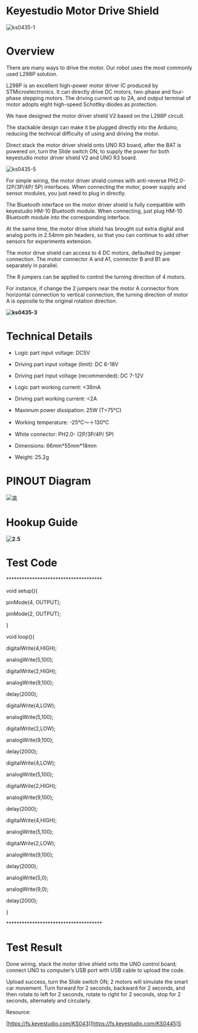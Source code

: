 

# **Keyestudio  Motor Drive Shield**

![ks0435-1](media/95cca98a204e6dc460cfdfec37c50858.jpeg)

# Overview

There are many ways to drive the motor. Our robot uses the most commonly used
L298P solution.

L298P is an excellent high-power motor driver IC produced by STMicroelectronics.
It can directly drive DC motors, two-phase and four-phase stepping motors. The
driving current up to 2A, and output terminal of motor adopts eight high-speed
Schottky diodes as protection.

We have designed the motor driver shield V2 based on the L298P circuit.

The stackable design can make it be plugged directly into the Arduino, reducing
the technical difficulty of using and driving the motor.

Direct stack the motor driver shield onto UNO R3 board, after the BAT is powered
on, turn the Slide switch ON, to supply the power for both keyestudio motor
driver shield V2 and UNO R3 board.

![ks0435-5](media/d39ea0cd6054d5f772b249bc0fa88206.jpeg)

For simple wiring, the motor driver shield comes with anti-reverse PH2.0-
(2P/3P/4P/ 5P) interfaces. When connecting the motor, power supply and sensor
modules, you just need to plug in directly.

The Bluetooth interface on the motor driver shield is fully compatible with
keyestudio HM-10 Bluetooth module. When connecting, just plug HM-10 Bluetooth
module into the corresponding interface.

At the same time, the motor drive shield has brought out extra digital and
analog ports in 2.54mm pin headers, so that you can continue to add other
sensors for experiments extension.

The motor drive shield can access to 4 DC motors, defaulted by jumper
connection. The motor connector A and A1, connector B and B1 are separately in
parallel.

The 8 jumpers can be applied to control the turning direction of 4 motors.

For instance, if change the 2 jumpers near the motor A connector from horizontal
connection to vertical connection, the turning direction of motor A is opposite
to the original rotation direction.

**![ks0435-3](media/951cbb1f502c8b697c18c5625f278fee.jpeg)**

# Technical Details

-   Logic part input voltage: DC5V

-   Driving part input voltage (limit): DC 6-18V

-   Driving part input voltage (recommended): DC 7-12V

-   Logic part working current: \<36mA

-   Driving part working current: \<2A

-   Maximum power dissipation: 25W (T=75℃)

-   Working temperature: -25℃～＋130℃

-   White connector: PH2.0- (2P/3P/4P/ 5P)

-   Dimensions: 66mm\*55mm\*18mm

-   Weight: 25.2g

# PINOUT Diagram

![英](media/3c03aa5fded5214a4f284540b11f8931.png)

# Hookup Guide

**![2.5](media/b7225b18fb3516bb35d5ea057c7aaa3f.png)**

# Test Code

\*\*\*\*\*\*\*\*\*\*\*\*\*\*\*\*\*\*\*\*\*\*\*\*\*\*\*\*\*\*\*\*\*\*\*\*\*

void setup(){

pinMode(4, OUTPUT);

pinMode(2, OUTPUT);

}

void loop(){

digitalWrite(4,HIGH);

analogWrite(5,100);

digitalWrite(2,HIGH);

analogWrite(9,100);

delay(2000);

digitalWrite(4,LOW);

analogWrite(5,100);

digitalWrite(2,LOW);

analogWrite(9,100);

delay(2000);

digitalWrite(4,LOW);

analogWrite(5,100);

digitalWrite(2,HIGH);

analogWrite(9,100);

delay(2000);

digitalWrite(4,HIGH);

analogWrite(5,100);

digitalWrite(2,LOW);

analogWrite(9,100);

delay(2000);

analogWrite(5,0);

analogWrite(9,0);

delay(2000);

}

\*\*\*\*\*\*\*\*\*\*\*\*\*\*\*\*\*\*\*\*\*\*\*\*\*\*\*\*\*\*\*\*\*\*\*\*\*

# Test Result

Done wiring, stack the motor drive shield onto the UNO control board; connect
UNO to computer’s USB port with USB cable to upload the code.

Upload success, turn the Slide switch ON; 2 motors will simulate the smart car
movement. Turn forward for 2 seconds, backward for 2 seconds, and then rotate to
left for 2 seconds, rotate to right for 2 seconds, stop for 2 seconds,
alternately and circularly.

Resource:

[https://fs.keyestudio.com/KS043](https://fs.keyestudio.com/KS0445)5
